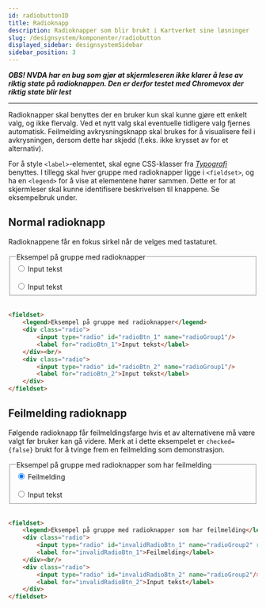 ```yaml
---
id: radiobuttonID
title: Radioknapp
description: Radioknapper som blir brukt i Kartverket sine løsninger
slug: /designsystem/komponenter/radiobutton
displayed_sidebar: designsystemSidebar
sidebar_position: 3
---
```


***OBS! NVDA har en bug som gjør at skjermleseren ikke klarer å lese av riktig state på radioknappen. Den er derfor testet med Chromevox der riktig state blir lest***

***
 
 Radioknapper skal benyttes der en bruker kun skal kunne gjøre ett enkelt valg, og ikke flervalg. Ved et nytt valg skal eventuelle tidligere valg fjernes automatisk. Feilmelding avkrysningsknapp skal brukes for å visualisere feil i avkrysningen, dersom dette har skjedd (f.eks. ikke krysset av for et alternativ).
 
For å style <code><label\></code>-elementet, skal egne CSS-klasser fra
[_Typografi_](../designTokens/typography.mdx#label)
benyttes. I tillegg skal hver gruppe med radioknapper ligge i <code><fieldset\></code>, og ha en <code><legend\></code> for å vise at elementene hører sammen. Dette er for at skjermleser skal kunne identifisere beskrivelsen til knappene. Se eksempelbruk under.

## Normal radioknapp

Radioknappene får en fokus sirkel når de velges med tastaturet.

<fieldset>
    <legend>Eksempel på gruppe med radioknapper</legend>
    <div class="radio">
        <input type="radio" id="radioBtn_1" name="radioGroup1"/>
        <label for="radioBtn_1">Input tekst</label>
    </div><br/>
    <div class="radio">
        <input type="radio" id="radioBtn_2" name="radioGroup1"/>
        <label for="radioBtn_2">Input tekst</label>
    </div>
</fieldset>

<br/>


```markdown
<fieldset>
    <legend>Eksempel på gruppe med radioknapper</legend>
    <div class="radio">
        <input type="radio" id="radioBtn_1" name="radioGroup1"/>
        <label for="radioBtn_1">Input tekst</label>
    </div><br/>
    <div class="radio">
        <input type="radio" id="radioBtn_2" name="radioGroup1"/>
        <label for="radioBtn_2">Input tekst</label>
    </div>
</fieldset>
```

## Feilmelding radioknapp

Følgende radioknapp får feilmeldingsfarge hvis et av alternativene må være valgt før bruker kan gå videre. Merk at i dette eksempelet er <code>checked={false}</code> brukt for å tvinge frem en feilmelding som demonstrasjon.

<fieldset>
    <legend>Eksempel på gruppe med radioknapper som har feilmelding</legend>
    <div class="radio">
        <input type="radio" id="invalidRadioBtn_1" name="radioGroup2" required checked={false}/>
        <label for="invalidRadioBtn_1">Feilmelding</label>
    </div><br/>
    <div class="radio">
        <input type="radio" id="invalidRadioBtn_2" name="radioGroup2"/>
        <label for="invalidRadioBtn_2">Input tekst</label>
    </div>
</fieldset>
<br/>

```markdown
<fieldset>
    <legend>Eksempel på gruppe med radioknapper som har feilmelding</legend>
    <div class="radio">
        <input type="radio" id="invalidRadioBtn_1" name="radioGroup2" required checked={false}/>
        <label for="invalidRadioBtn_1">Feilmelding</label>
    </div><br/>
    <div class="radio">
        <input type="radio" id="invalidRadioBtn_2" name="radioGroup2"/>
        <label for="invalidRadioBtn_2">Input tekst</label>
    </div>
</fieldset>
```